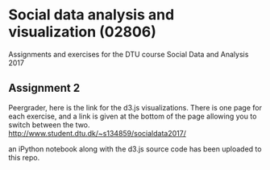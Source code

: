 # Social data analysis and visualization (02806) 
Assignments and exercises for the DTU course Social Data and Analysis 2017

## Assignment 2
Peergrader, here is the link for the d3.js visualizations. There is one page for each exercise, and a link is given at the bottom of the page allowing you to switch between the two.  
http://www.student.dtu.dk/~s134859/socialdata2017/

an iPython notebook along with the d3.js source code has been uploaded to this repo. 
